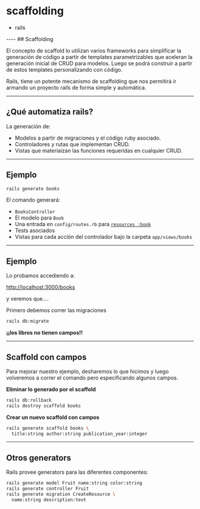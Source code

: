 # scaffolding

<div class="main-list">

* rails

</div>
----
## Scaffolding

El concepto de scaffold lo utilizan varios frameworks para simplificar la
generación de código a partir de templates parametrizables que
aceleran la generación inicial de CRUD para modelos. Luego se podrá construir a
partir de estos templates personalizando con código.

Rails, tiene un potente mecanismo de scaffolding que nos permitirá ir armando un
proyecto rails de forma simple y automática.

----

## ¿Qué automatiza rails?

La generación de:

* Modelos a partir de migraciones y el código ruby asociado.
* Controladores y rutas que implementan CRUD.
* Vistas que materiaizan las funciones requeridas en cualquier CRUD.

----
<!-- .slide: data-auto-animate -->

## Ejemplo

```bash
rails generate books
```

El comando generará:

* `BooksController`
* El modelo para `Book`
* Una entrada en `config/routes.rb` para [`resources :book`](https://guides.rubyonrails.org/routing.html#resources-on-the-web)
* Tests asociados
* Vistas para cada acción del controlador bajo la carpeta `app/views/books`

----
<!-- .slide: data-auto-animate -->
## Ejemplo

Lo probamos accediendo a:

[http://localhost:3000/books](http://localhost:3000/books)

y veremos que....

<div class="fragment">

Primero debemos correr las migraciones

```bash
rails db:migrate
```
</div>
<div class="fragment">


**¡¡los libros no tienen campos!!**
</div>

----

## Scaffold con campos

Para mejorar nuestro ejemplo, desharemos lo que hicimos y luego volveremos a
correr el comando pero especificando algunos campos.

**Eliminar lo generado por el scaffold**

```bash
rails db:rollback
rails destroy scaffold books
```

**Crear un nuevo scaffold con campos**

```bash
rails generate scaffold books \
  title:string author:string publication_year:integer
```
----
## Otros generators

Rails provee generators para las diferentes componentes:

```bash
rails generate model Fruit name:string color:string
rails generate controller Fruit
rails generate migration CreateResource \
  name:string description:text
```

